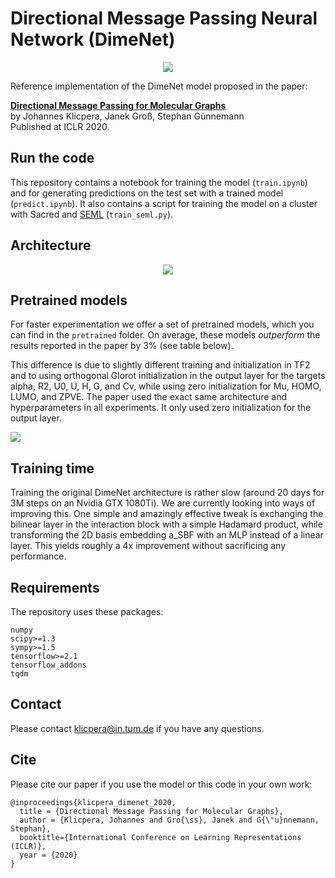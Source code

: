 # Directional Message Passing Neural Network (DimeNet)

<p align="center">
<img src="https://github.com/klicperajo/dimenet/blob/master/2dfilters_large_layer2.png?raw=true">
</p>


Reference implementation of the DimeNet model proposed in the paper:

**[Directional Message Passing for Molecular Graphs](https://www.daml.in.tum.de/dimenet)**   
by Johannes Klicpera, Janek Groß, Stephan Günnemann   
Published at ICLR 2020.

## Run the code
This repository contains a notebook for training the model (`train.ipynb`) and for generating predictions on the test set with a trained model (`predict.ipynb`). It also contains a script for training the model on a cluster with Sacred and [SEML](https://github.com/TUM-DAML/seml) (`train_seml.py`).

## Architecture

<p align="center">
<img src="https://github.com/klicperajo/dimenet/blob/master/architecture.svg?raw=true&sanitize=true">
</p>

## Pretrained models

For faster experimentation we offer a set of pretrained models, which you can find in the `pretrained` folder. On average, these models _outperform_ the results reported in the paper by 3% (see table below).

This difference is due to slightly different training and initialization in TF2 and to using orthogonal Glorot initialization in the output layer for the targets alpha, R2, U0, U, H, G, and Cv, while using zero initialization for Mu, HOMO, LUMO, and ZPVE. The paper used the exact same architecture and hyperparameters in all experiments. It only used zero initialization for the output layer.

<p align="left">
<img src="https://github.com/klicperajo/dimenet/blob/master/results_qm9_tf2.svg?raw=true&sanitize=true">
</p>

## Training time

Training the original DimeNet architecture is rather slow (around 20 days for 3M steps on an Nvidia GTX 1080Ti). We are currently looking into ways of improving this. One simple and amazingly effective tweak is exchanging the bilinear layer in the interaction block with a simple Hadamard product, while transforming the 2D basis embedding a_SBF with an MLP instead of a linear layer. This yields roughly a 4x improvement without sacrificing any performance.

## Requirements
The repository uses these packages:

```
numpy
scipy>=1.3
sympy>=1.5
tensorflow>=2.1
tensorflow_addons
tqdm
```

## Contact
Please contact klicpera@in.tum.de if you have any questions.

## Cite
Please cite our paper if you use the model or this code in your own work:

```
@inproceedings{klicpera_dimenet_2020,
  title = {Directional Message Passing for Molecular Graphs},
  author = {Klicpera, Johannes and Gro{\ss}, Janek and G{\"u}nnemann, Stephan},
  booktitle={International Conference on Learning Representations (ICLR)},
  year = {2020}
}
```
